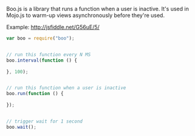 Boo.js is a library that runs a function when a user is inactive. It's used in Mojo.js to warm-up views asynchronously before they're used.

Example: http://jsfiddle.net/G56uE/5/

```javascript
var boo = require("boo");


// run this function every N MS
boo.interval(function () {
  
}, 100);


// run this function when a user is inactive
boo.run(function () {
  
});


// trigger wait for 1 second
boo.wait();
```
